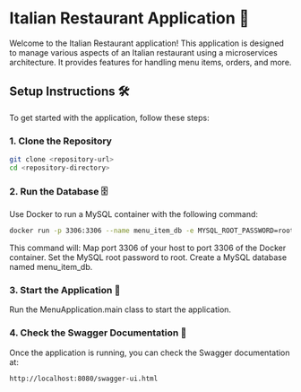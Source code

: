 # Italian Restaurant Application 🍝
Welcome to the Italian Restaurant application! This application is designed to manage various aspects of an Italian restaurant using a microservices architecture. It provides features for handling menu items, orders, and more.

## Setup Instructions 🛠️
To get started with the application, follow these steps:

### 1. Clone the Repository

```bash
git clone <repository-url>
cd <repository-directory>
```

### 2. Run the Database 🗄️
Use Docker to run a MySQL container with the following command:

```bash
docker run -p 3306:3306 --name menu_item_db -e MYSQL_ROOT_PASSWORD=root -e MYSQL_DATABASE=menu_item_db -d mysql
```

This command will:
Map port 3306 of your host to port 3306 of the Docker container.
Set the MySQL root password to root.
Create a MySQL database named menu_item_db.

### 3. Start the Application 🚀
Run the MenuApplication.main class to start the application.

### 4. Check the Swagger Documentation 📄
Once the application is running, you can check the Swagger documentation at:

```bash
http://localhost:8080/swagger-ui.html
```

